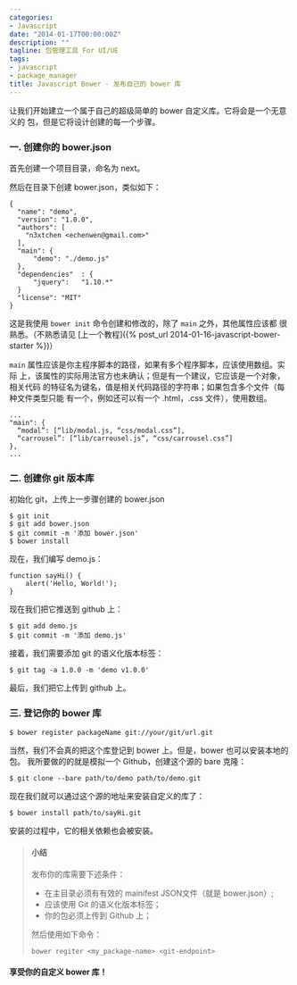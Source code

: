 ```yaml
---
categories:
- Javascript
date: "2014-01-17T00:00:00Z"
description: ""
tagline: 包管理工具 For UI/UE
tags:
- javascript
- package_manager
title: Javascript Bower - 发布自己的 bower 库
---
```


让我们开始建立一个属于自己的超级简单的 bower 自定义库。它将会是一个无意义的
包，但是它将设计创建的每一个步骤。

### 一. 创建你的 bower.json

首先创建一个项目目录，命名为 next。

然后在目录下创建 bower.json，类似如下：

    {
      "name": "demo",
      "version": "1.0.0",
      "authors": [
        "n3xtchen <echenwen@gmail.com>"
      ],
      "main": {
          "demo": "./demo.js"
      },
      "dependencies"  : {         
          "jquery":   "1.10.*"    
      }
      "license": "MIT"
    }

这是我使用 `bower init` 命令创建和修改的，除了 `main` 之外，其他属性应该都
很熟悉。（不熟悉请见 [上一个教程]({% post_url 2014-01-16-javascript-bower-starter %})）

`main` 属性应该是你主程序脚本的路径，如果有多个程序脚本，应该使用数组。实际
上，该属性的实际用法官方也未确认；但是有一个建议，它应该是一个对象，相关代码
的特征名为键名，值是相关代码路径的字符串；如果包含多个文件（每种文件类型只能
有一个，例如还可以有一个 .html，.css 文件），使用数组。

    ...
    "main": {
      “modal”: [“lib/modal.js, “css/modal.css”],
      “carrousel”: [“lib/carrousel.js”, “css/carrousel.css”]
    },
    ...

### 二. 创建你 git 版本库

初始化 git，上传上一步骤创建的 bower.json

    $ git init
    $ git add bower.json
    $ git commit -m '添加 bower.json'
    $ bower install

现在，我们编写 demo.js：

    function sayHi() {
        alert('Hello, World!');
    }

现在我们把它推送到 github 上：

    $ git add demo.js
    $ git commit -m '添加 demo.js'

接着，我们需要添加 git 的语义化版本标签：

    $ git tag -a 1.0.0 -m 'demo v1.0.0'

最后，我们把它上传到 github 上。

### 三. 登记你的 bower 库

    $ bower register packageName git://your/git/url.git

当然，我们不会真的把这个库登记到 bower 上。但是，bower 也可以安装本地的包。
我所要做的的就是模拟一个 Github，创建这个源的 bare 克隆：

    $ git clone --bare path/to/demo path/to/demo.git

现在我们就可以通过这个源的地址来安装自定义的库了：

    $ bower install path/to/sayHi.git

安装的过程中，它的相关依赖也会被安装。

> #### 小结
> 
> 发布你的库需要下述条件：
> 
> + 在主目录必须有有效的 mainifest JSON文件（就是 bower.json）;
> + 应该使用 Git 的语义化版本标签；
> + 你的包必须上传到 Github 上；
> 
> 然后使用如下命令：
> 
>     bower regiter <my_package-name> <git-endpoint>

#### 享受你的自定义 bower 库！

